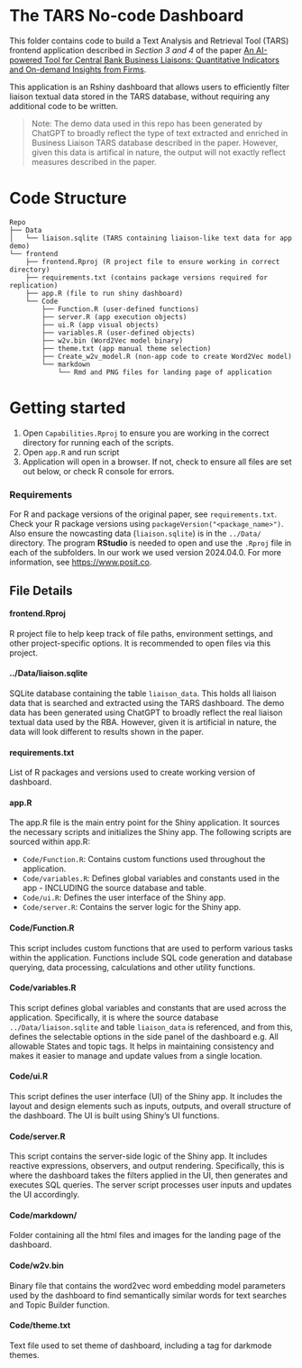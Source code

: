 # The TARS No-code Dashboard 
This folder contains code to build a Text Analysis and Retrieval Tool (TARS) frontend application described in *Section 3 and 4* of the paper [An AI-powered Tool for Central Bank Business Liaisons: Quantitative Indicators and On-demand Insights from Firms](https://arxiv.org/abs/2506.18505). 

This application is an Rshiny dashboard that allows users to efficiently filter liaison textual data stored in the TARS database, without requiring any additional code to be written. 

> Note: The demo data used in this repo has been generated by ChatGPT to broadly reflect the type of text extracted and enriched in Business Liaison TARS database described in the paper. However, given this data is artifical in nature, the output will not exactly reflect measures described in the paper.

# Code Structure
```
Repo
├── Data
│   └── liaison.sqlite (TARS containing liaison-like text data for app demo)
└── frontend
    ├── frontend.Rproj (R project file to ensure working in correct directory)
    ├── requirements.txt (contains package versions required for replication)
    ├── app.R (file to run shiny dashboard)
    └── Code
        ├── Function.R (user-defined functions)
        ├── server.R (app execution objects)
        ├── ui.R (app visual objects)
        ├── variables.R (user-defined objects)
        ├── w2v.bin (Word2Vec model binary)
        ├── theme.txt (app manual theme selection) 
        ├── Create_w2v_model.R (non-app code to create Word2Vec model)
        └── markdown
            └── Rmd and PNG files for landing page of application
```

# Getting started
1. Open `Capabilities.Rproj` to ensure you are working in the correct directory for running each of the scripts. 
2. Open `app.R` and run script
3. Application will open in a browser. If not, check to ensure all files are set out below, or check R console for errors.

### Requirements
For R and package versions of the original paper, see `requirements.txt`. Check your R package versions using `packageVersion("<package_name>")`. Also ensure the nowcasting data (`liaison.sqlite`) is in the `../Data/` directory. The program **RStudio** is needed to open and use the `.Rproj` file in each of the subfolders. In our work we used version 2024.04.0. For more information, see https://www.posit.co.

## File Details
#### frontend.Rproj
R project file to help keep track of file paths, environment settings, and other project-specific options. It is recommended to open files via this project. 

#### ../Data/liaison.sqlite
SQLite database containing the table `liaison_data`. This holds all liaison data that is searched and extracted using the TARS dashboard. The demo data has been generated using ChatGPT to broadly reflect the real liaison textual data used by the RBA. However, given it is artificial in nature, the data will look different to results shown in the paper.

#### requirements.txt
List of R packages and versions used to create working version of dashboard.

#### app.R
The app.R file is the main entry point for the Shiny application. It sources the necessary scripts and initializes the Shiny app. The following scripts are sourced within app.R:

* `Code/Function.R`: Contains custom functions used throughout the application.
* `Code/variables.R`: Defines global variables and constants used in the app - INCLUDING the source database and table.
* `Code/ui.R`: Defines the user interface of the Shiny app.
* `Code/server.R`: Contains the server logic for the Shiny app.

#### Code/Function.R 
This script includes custom functions that are used to perform various tasks within the application. Functions include SQL code generation and database querying, data processing, calculations and other utility functions.

#### Code/variables.R
This script defines global variables and constants that are used across the application. Specifically, it is where the source database `../Data/liaison.sqlite` and table `liaison_data` is referenced, and from this, defines the selectable options in the side panel of the dashboard e.g. All allowable States and topic tags. It helps in maintaining consistency and makes it easier to manage and update values from a single location.

#### Code/ui.R
This script defines the user interface (UI) of the Shiny app. It includes the layout and design elements such as inputs, outputs, and overall structure of the dashboard. The UI is built using Shiny’s UI functions.

#### Code/server.R
This script contains the server-side logic of the Shiny app. It includes reactive expressions, observers, and output rendering. Specifically, this is where the dashboard takes the filters applied in the UI, then generates and executes SQL queries. The server script processes user inputs and updates the UI accordingly.

#### Code/markdown/
Folder containing all the html files and images for the landing page of the dashboard.

#### Code/w2v.bin
Binary file that contains the word2vec word embedding model parameters used by the dashboard to find semantically similar words for text searches and Topic Builder function.

#### Code/theme.txt
Text file used to set theme of dashboard, including a tag for darkmode themes.
